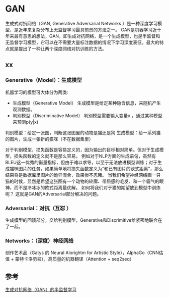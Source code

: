 # GAN
生成式对抗网络（GAN, Generative Adversarial Networks ）是一种深度学习模型，是近年来复杂分布上无监督学习最具前景的方法之一。
GAN是机器学习近十年来最有意思的想法，GAN，即生成对抗网络，是一个生成模型，也是半监督和无监督学习模型，它可以在不需要大量标注数据的情况下学习深度表征。最大的特点就是提出了一种让两个深度网络对抗训练的方法。
## xx
### Generative（Model）：生成模型

机器学习的模型可大体分为两类: 
- 生成模型（Generative Model）
生成模型是给定某种隐含信息，来随机产生观测数据。
- 判别模型（Discriminative Model）
判别模型需要输入变量x ，通过某种模型来预测p(y|x)

判别模型：给定一张图，判断这张图里的动物是猫还是狗
生成模型：给一系列猫的图片，生成一张新的猫咪（不在数据集里）

对于判别模型，损失函数是容易定义的，因为输出的目标相对简单。但对于生成模型，损失函数的定义就不是那么容易。
例如对于NLP方面的生成语句，虽然有BLEU这一优秀的衡量指标，但由于难以求导，以至于无法放进模型训练；对于生成猫咪图片的任务，如果简单地将损失函数定义为“和已有图片的欧式距离”，那么结果将是数据库里图片的诡异混合，效果惨不忍睹。
当我们希望神经网络画一只猫的时候，显然是希望这张图有一个动物的轮廓、带质感的毛发、和一个霸气的眼神，而不是冷冰冰的欧式距离最优解。
如何将我们对于猫的期望放到模型中训练呢？
这就是GAN的Adversarial部分解决的问题。

### Adversarial：对抗（互怼 ）
生成模型的回馈部分，交给判别模型，Generative和Discrimitive给紧密地联合在了一起。
### Networks：（深度）神经网络
创作艺术品（Gatys 的 Neural Alorightm for Artistic Style），AlphaGo（CNN估值 + 蒙特卡洛剪枝），高质量的机器翻译（Attention + seq2seq）

## 参考
[生成对抗网络（GAN）的半监督学习](https://www.toutiao.com/i6853711638252651022/)